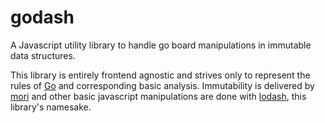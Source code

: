 godash
======

A Javascript utility library to handle go board manipulations in immutable data structures.

This library is entirely frontend agnostic and strives only to represent the rules of [Go](https://en.wikipedia.org/wiki/Go_%28game%29) and corresponding basic analysis.  Immutability is delivered by [mori](http://swannodette.github.io/mori/) and other basic javascript manipulations are done with [lodash](https://lodash.com/), this library's namesake.
